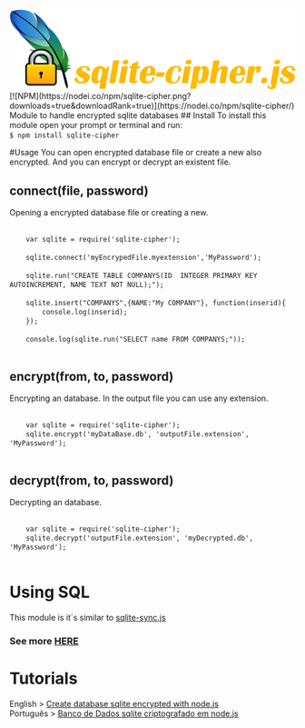 <img src="https://github.com/JayrAlencar/sqlite-cipher.js/blob/master/images/logo.png?raw=true"/>
</br>
[![NPM](https://nodei.co/npm/sqlite-cipher.png?downloads=true&downloadRank=true)](https://nodei.co/npm/sqlite-cipher/)
</br>
Module to handle encrypted sqlite databases
## Install
To install this module open your prompt or terminal and run:
</br>
<code>$ npm install sqlite-cipher</code>

#Usage
You can open encrypted database file or create a new also encrypted. And you can encrypt or decrypt an existent file.

## connect(file, password)
Opening a encrypted database file or creating a new.
<pre>
  <code>
    var sqlite = require('sqlite-cipher');

    sqlite.connect('myEncrypedFile.myextension','MyPassword');
    
    sqlite.run("CREATE TABLE COMPANYS(ID  INTEGER PRIMARY KEY AUTOINCREMENT, NAME TEXT NOT NULL);");
    
    sqlite.insert("COMPANYS",{NAME:"My COMPANY"}, function(inserid){
    	console.log(inserid);
    });
    
    console.log(sqlite.run("SELECT name FROM COMPANYS;"));
  </code>
</pre>

## encrypt(from, to, password)
Encrypting an database. In the output file you can use any extension.
<pre>
  <code>
    var sqlite = require('sqlite-cipher');
    sqlite.encrypt('myDataBase.db', 'outputFile.extension', 'MyPassword');
  </code>
</pre>

## decrypt(from, to, password)
Decrypting an database.
<pre>
  <code>
    var sqlite = require('sqlite-cipher');
    sqlite.decrypt('outputFile.extension', 'myDecrypted.db', 'MyPassword');
  </code>
</pre>

# Using SQL
This module is it´s similar to <a href="https://github.com/JayrAlencar/sqlite-sync.js">sqlite-sync.js</a>
### See more <a href="https://github.com/JayrAlencar/sqlite-sync.js/wiki">HERE</a>

# Tutorials
English > <a href="http://jayralencar.com.br/create-database-sqlite-encrypted-with-node-js/">Create database sqlite encrypted with node.js</a></br>
Português > <a href="http://clubedosgeeks.com.br/banco-de-dados/banco-de-dados-sqlite-criptografado-em-node-js">Banco de Dados sqlite criptografado em node.js</a>
